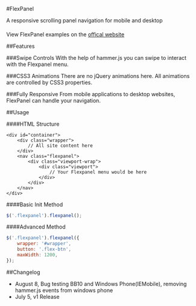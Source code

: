 #FlexPanel

A responsive scrolling panel navigation for mobile and desktop

####
View FlexPanel examples on the [offical website](http://cnkt.ca/flexpanel/)

##Features

###Swipe Controls
With the help of hammer.js you can swipe to interact with the Flexpanel menu.


###CSS3 Animations
There are no jQuery animations here. All animations are controlled by CSS3 properties.

###Fully Responsive
From mobile applications to desktop websites, FlexPanel can handle your navigation.

##Usage

####HTML Structure
```
<div id="container">
	<div class="wrapper">
		// All site content here
	</div>
	<nav class="flexpanel">
		<div class="viewport-wrap">
			<div class="viewport">
				// Your Flexpanel menu would be here
			</div>
		</div>
	</nav>
</div>
```

####Basic Init Method
```javascript
$('.flexpanel').flexpanel();
```

####Advanced Method
```javascript
$('.flexpanel').flexpanel({
    wrapper: '#wrapper',
    button: '.flex-btn',
	maxWidth: 1200,    
});
```

##Changelog
- August 8, Bug testing BB10 and Windows Phone(IEMobile), removing hammer.js events from windows phone
- July 5, v1 Release


